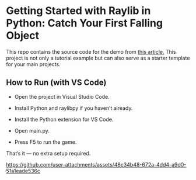 # Getting Started with Raylib in Python: Catch Your First Falling Object

This repo contains the source code for the demo from [this article.](https://medium.com/@pentahedron/getting-started-with-raylib-in-python-catch-your-first-falling-object-76837b4afbe0) This project is not only a tutorial example but can also serve as a starter template for your main projects.

## How to Run (with VS Code)

* Open the project in Visual Studio Code.

* Install Python and raylibpy if you haven’t already.

* Install the Python extension for VS Code.

* Open main.py.

* Press F5 to run the game.

That’s it — no extra setup required.

https://github.com/user-attachments/assets/46c34b48-672a-4dd4-a9d0-51a1eade536c
